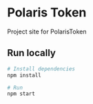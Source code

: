 # Polaris Token

Project site for PolarisToken

## Run locally

```bash
# Install dependencies
npm install

# Run
npm start
```
